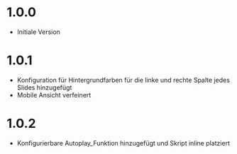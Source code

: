 # 1.0.0
- Initiale Version

# 1.0.1
- Konfiguration für Hintergrundfarben für die linke und rechte Spalte jedes Slides hinzugefügt
- Mobile Ansicht verfeinert

# 1.0.2
- Konfigurierbare Autoplay_Funktion hinzugefügt und Skript inline platziert
